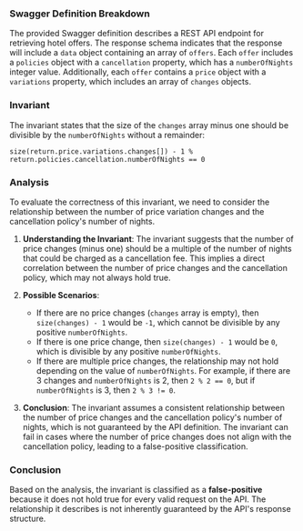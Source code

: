 ### Swagger Definition Breakdown
The provided Swagger definition describes a REST API endpoint for retrieving hotel offers. The response schema indicates that the response will include a `data` object containing an array of `offers`. Each `offer` includes a `policies` object with a `cancellation` property, which has a `numberOfNights` integer value. Additionally, each `offer` contains a `price` object with a `variations` property, which includes an array of `changes` objects.

### Invariant
The invariant states that the size of the `changes` array minus one should be divisible by the `numberOfNights` without a remainder: 

`size(return.price.variations.changes[]) - 1 % return.policies.cancellation.numberOfNights == 0`

### Analysis
To evaluate the correctness of this invariant, we need to consider the relationship between the number of price variation changes and the cancellation policy's number of nights. 

1. **Understanding the Invariant**: The invariant suggests that the number of price changes (minus one) should be a multiple of the number of nights that could be charged as a cancellation fee. This implies a direct correlation between the number of price changes and the cancellation policy, which may not always hold true.

2. **Possible Scenarios**: 
   - If there are no price changes (`changes` array is empty), then `size(changes) - 1` would be `-1`, which cannot be divisible by any positive `numberOfNights`. 
   - If there is one price change, then `size(changes) - 1` would be `0`, which is divisible by any positive `numberOfNights`. 
   - If there are multiple price changes, the relationship may not hold depending on the value of `numberOfNights`. For example, if there are 3 changes and `numberOfNights` is 2, then `2 % 2 == 0`, but if `numberOfNights` is 3, then `2 % 3 != 0`.

3. **Conclusion**: The invariant assumes a consistent relationship between the number of price changes and the cancellation policy's number of nights, which is not guaranteed by the API definition. The invariant can fail in cases where the number of price changes does not align with the cancellation policy, leading to a false-positive classification.

### Conclusion
Based on the analysis, the invariant is classified as a **false-positive** because it does not hold true for every valid request on the API. The relationship it describes is not inherently guaranteed by the API's response structure.
